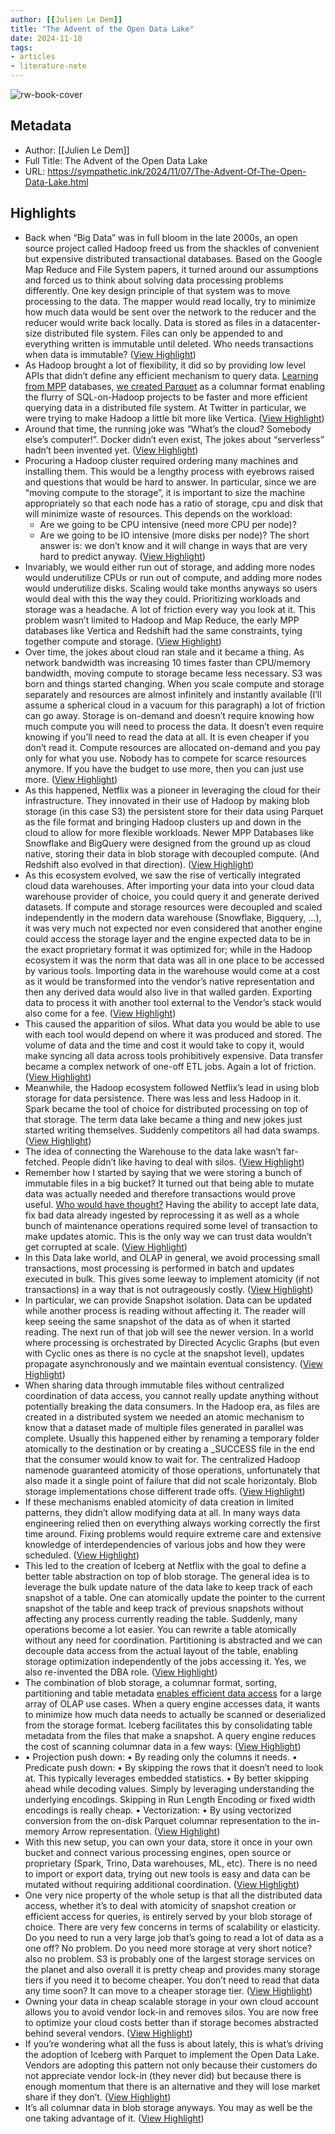 ```yaml
---
author: [[Julien Le Dem]]
title: "The Advent of the Open Data Lake"
date: 2024-11-10
tags: 
- articles
- literature-note
---
```

![rw-book-cover](https://readwise-assets.s3.amazonaws.com/static/images/article3.5c705a01b476.png)

## Metadata
- Author: [[Julien Le Dem]]
- Full Title: The Advent of the Open Data Lake
- URL: https://sympathetic.ink/2024/11/07/The-Advent-Of-The-Open-Data-Lake.html

## Highlights
- Back when “Big Data” was in full bloom in the late 2000s, an open source project called Hadoop freed us from the shackles of convenient but expensive distributed transactional databases. Based on the Google Map Reduce and File System papers, it turned around our assumptions and forced us to think about solving data processing problems differently. One key design principle of that system was to move processing to the data. The mapper would read locally, try to minimize how much data would be sent over the network to the reducer and the reducer would write back locally. 
  Data is stored as files in a datacenter-size distributed file system. Files can only be appended to and everything written is immutable until deleted. Who needs transactions when data is immutable? ([View Highlight](https://read.readwise.io/read/01jcb79j7267396kjykxd98pkr))
- As Hadoop brought a lot of flexibility, it did so by providing low level APIs that didn’t define any efficient mechanism to query data. [Learning from MPP](https://www.datacouncil.ai/talks/from-flat-files-to-deconstructed-database-the-evolution-and-future-of-the-big-data-ecosystem) databases, [we created Parquet](https://sympathetic.ink/2024/01/24/Chapter-1-The-birth-of-Parquet.html) as a columnar format enabling the flurry of SQL-on-Hadoop projects to be faster and more efficient querying data in a distributed file system. At Twitter in particular, we were trying to make Hadoop a little bit more like Vertica. ([View Highlight](https://read.readwise.io/read/01jcb7b2jgwcr3a6x6mz8xsv78))
- Around that time, the running joke was “What’s the cloud? Somebody else’s computer!”. Docker didn’t even exist, The jokes about “serverless” hadn’t been invented yet. ([View Highlight](https://read.readwise.io/read/01jcb7bhbj54ez79wnqtqvtbad))
- Procuring a Hadoop cluster required ordering many machines and installing them. This would be a lengthy process with eyebrows raised and questions that would be hard to answer. 
  In particular, since we are “moving compute to the storage”, it is important to size the machine appropriately so that each node has a ratio of storage, cpu and disk that will minimize waste of resources. This depends on the workload: 
  - Are we going to be CPU intensive (need more CPU per node)? 
  - Are we going to be IO intensive (more disks per node)? 
  The short answer is: we don’t know and it will change in ways that are very hard to predict anyway. ([View Highlight](https://read.readwise.io/read/01jcb7c04kp81k43z2226etzfx))
- Invariably, we would either run out of storage, and adding more nodes would underutilize CPUs or run out of compute, and adding more nodes would underutilize disks. Scaling would take months anyways so users would deal with this the way they could. Prioritizing workloads and storage was a headache. A lot of friction every way you look at it. 
  This problem wasn’t limited to Hadoop and Map Reduce, the early MPP databases like Vertica and Redshift had the same constraints, tying together compute and storage. ([View Highlight](https://read.readwise.io/read/01jcb7cw4r13tc433n8z07ezhw))
- Over time, the jokes about cloud ran stale and it became a thing. As network bandwidth was increasing 10 times faster than CPU/memory bandwidth, moving compute to storage became less necessary. S3 was born and things started changing. 
  When you scale compute and storage separately and resources are almost infinitely and instantly available (I’ll assume a spherical cloud in a vacuum for this paragraph) a lot of friction can go away. 
  Storage is on-demand and doesn’t require knowing how much compute you will need to process the data. It doesn’t even require knowing if you’ll need to read the data at all. It is even cheaper if you don’t read it. Compute resources are allocated on-demand and you pay only for what you use. Nobody has to compete for scarce resources anymore. If you have the budget to use more, then you can just use more. ([View Highlight](https://read.readwise.io/read/01jcb7dn8rcssj610gty8d9n84))
- As this happened, Netflix was a pioneer in leveraging the cloud for their infrastructure. They innovated in their use of Hadoop by making blob storage (in this case S3) the persistent store for their data using Parquet as the file format and bringing Hadoop clusters up and down in the cloud to allow for more flexible workloads. 
  Newer MPP Databases like Snowflake and BigQuery were designed from the ground up as cloud native, storing their data in blob storage with decoupled compute. (And Redshift also evolved in that direction). ([View Highlight](https://read.readwise.io/read/01jcb7fc4qbzpqb3myh2n3mwrz))
- As this ecosystem evolved, we saw the rise of vertically integrated cloud data warehouses. After importing your data into your cloud data warehouse provider of choice, you could query it and generate derived datasets. If compute and storage resources were decoupled and scaled independently in the modern data warehouse (Snowflake, Bigquery, …), it was very much not expected nor even considered that another engine could access the storage layer and the engine expected data to be in the exact proprietary format it was optimized for; while in the Hadoop ecosystem it was the norm that data was all in one place to be accessed by various tools. 
  Importing data in the warehouse would come at a cost as it would be transformed into the vendor’s native representation and then any derived data would also live in that walled garden. Exporting data to process it with another tool external to the Vendor’s stack would also come for a fee. ([View Highlight](https://read.readwise.io/read/01jcb7g5eryt8f20v2sat7g4av))
- This caused the apparition of silos. What data you would be able to use with each tool would depend on where it was produced and stored. The volume of data and the time and cost it would take to copy it, would make syncing all data across tools prohibitively expensive. Data transfer became a complex network of one-off ETL jobs. Again a lot of friction. ([View Highlight](https://read.readwise.io/read/01jcb7gw1thd3nfexavp33a1tx))
- Meanwhile, the Hadoop ecosystem followed Netflix’s lead in using blob storage for data persistence. There was less and less Hadoop in it. Spark became the tool of choice for distributed processing on top of that storage. The term data lake became a thing and new jokes just started writing themselves. Suddenly competitors all had data swamps. ([View Highlight](https://read.readwise.io/read/01jcb7h9j3t4zpb8s5xwpfrp6k))
- The idea of connecting the Warehouse to the data lake wasn’t far-fetched. People didn’t like having to deal with silos. ([View Highlight](https://read.readwise.io/read/01jcb7hp21ss4hx6jnb27ta71w))
- Remember how I started by saying that we were storing a bunch of immutable files in a big bucket? It turned out that being able to mutate data was actually needed and therefore transactions would prove useful. [Who would have thought?](https://homes.cs.washington.edu/~billhowe/mapreduce_a_major_step_backwards.html) 
  Having the ability to accept late data, fix bad data already ingested by reprocessing it as well as a whole bunch of maintenance operations required some level of transaction to make updates atomic. This is the only way we can trust data wouldn’t get corrupted at scale. ([View Highlight](https://read.readwise.io/read/01jcb7hsyzts444rg0a32sstya))
- In this Data lake world, and OLAP in general, we avoid processing small transactions, most processing is performed in batch and updates executed in bulk. This gives some leeway to implement atomicity (if not transactions) in a way that is not outrageously costly. ([View Highlight](https://read.readwise.io/read/01jcb7jdtwkvjfpag8saftnwx9))
- In particular, we can provide Snapshot isolation. Data can be updated while another process is reading without affecting it. The reader will keep seeing the same snapshot of the data as of when it started reading. The next run of that job will see the newer version. In a world where processing is orchestrated by Directed Acyclic Graphs (but even with Cyclic ones as there is no cycle at the snapshot level), updates propagate asynchronously and we maintain eventual consistency. ([View Highlight](https://read.readwise.io/read/01jcb7k597vm1az1yf024n803c))
- When sharing data through immutable files without centralized coordination of data access, you cannot really update anything without potentially breaking the data consumers. In the Hadoop era, as files are created in a distributed system we needed an atomic mechanism to know that a dataset made of multiple files generated in parallel was complete. Usually this happened either by renaming a temporary folder atomically to the destination or by creating a _SUCCESS file in the end that the consumer would know to wait for. The centralized Hadoop namenode guaranteed atomicity of those operations, unfortunately that also made it a single point of failure that did not scale horizontaly. Blob storage implementations chose different trade offs. ([View Highlight](https://read.readwise.io/read/01jcb7kv9ftw92gxs3pafcd6bg))
- If these mechanisms enabled atomicity of data creation in limited patterns, they didn’t allow modifying data at all. In many ways data engineering relied then on everything always working correctly the first time around. Fixing problems would require extreme care and extensive knowledge of interdependencies of various jobs and how they were scheduled. ([View Highlight](https://read.readwise.io/read/01jcb7m2zpchv9k1yqwbva58ms))
- This led to the creation of Iceberg at Netflix with the goal to define a better table abstraction on top of blob storage. 
  The general idea is to leverage the bulk update nature of the data lake to keep track of each snapshot of a table. One can atomically update the pointer to the current snapshot of the table and keep track of previous snapshots without affecting any process currently reading the table. 
  Suddenly, many operations become a lot easier. You can rewrite a table atomically without any need for coordination. Partitioning is abstracted and we can decouple data access from the actual layout of the table, enabling storage optimization independently of the jobs accessing it. 
  Yes, we also re-invented the DBA role. ([View Highlight](https://read.readwise.io/read/01jcb7m9qa8kdsjkp664y6696e))
- The combination of blob storage, a columnar format, sorting, partitioning and table metadata [enables efficient data access](https://www.youtube.com/watch?v=t_LRA_58qPI) for a large array of OLAP use cases. 
  When a query engine accesses data, it wants to minimize how much data needs to actually be scanned or deserialized from the storage format. Iceberg facilitates this by consolidating table metadata from the files that make a snapshot. 
  A query engine reduces the cost of scanning columnar data in a few ways: ([View Highlight](https://read.readwise.io/read/01jcb7na9gmraf92pnz3bakhvf))
- • Projection push down:
  • By reading only the columns it needs.
  • Predicate push down:
  • By skipping the rows that it doesn’t need to look at. This typically leverages embedded statistics.
  • By better skipping ahead while decoding values. Simply by leveraging understanding the underlying encodings. Skipping in Run Length Encoding or fixed width encodings is really cheap.
  • Vectorization:
  • By using vectorized conversion from the on-disk Parquet columnar representation to the in-memory Arrow representation. ([View Highlight](https://read.readwise.io/read/01jcb7p4qhd2vh5e6tsqktc4kf))
- With this new setup, you can own your data, store it once in your own bucket and connect various processing engines, open source or proprietary (Spark, Trino, Data warehouses, ML, etc). 
  There is no need to import or export data, trying out new tools is easy and data can be mutated without requiring additional coordination. ([View Highlight](https://read.readwise.io/read/01jcb7pjye53zhvfcy7mfshy21))
- One very nice property of the whole setup is that all the distributed data access, whether it’s to deal with atomicity of snapshot creation or efficient access for queries, is entirely served by your blob storage of choice. There are very few concerns in terms of scalability or elasticity. Do you need to run a very large job that’s going to read a lot of data as a one off? No problem. Do you need more storage at very short notice? also no problem. S3 is probably one of the largest storage services on the planet and also overall it is pretty cheap and provides many storage tiers if you need it to become cheaper. You don’t need to read that data any time soon? It can move to a cheaper storage tier. ([View Highlight](https://read.readwise.io/read/01jcb7q4gp1bgj7vmqgqc9w5yz))
- Owning your data in cheap scalable storage in your own cloud account allows you to avoid vendor lock-in and removes silos. 
  You are now free to optimize your cloud costs better than if storage becomes abstracted behind several vendors. ([View Highlight](https://read.readwise.io/read/01jcb7r1daeyvw7ft50acyzfhf))
- If you’re wondering what all the fuss is about lately, this is what’s driving the adoption of Iceberg with Parquet to implement the Open Data Lake. Vendors are adopting this pattern not only because their customers do not appreciate vendor lock-in (they never did) but because there is enough momentum that there is an alternative and they will lose market share if they don’t. ([View Highlight](https://read.readwise.io/read/01jcb7r9qkk0a02rxwf7fg4bc8))
- It’s all columnar data in blob storage anyways. You may as well be the one taking advantage of it. ([View Highlight](https://read.readwise.io/read/01jcb7rxxvp3gvnkzevn5r5q1k))
